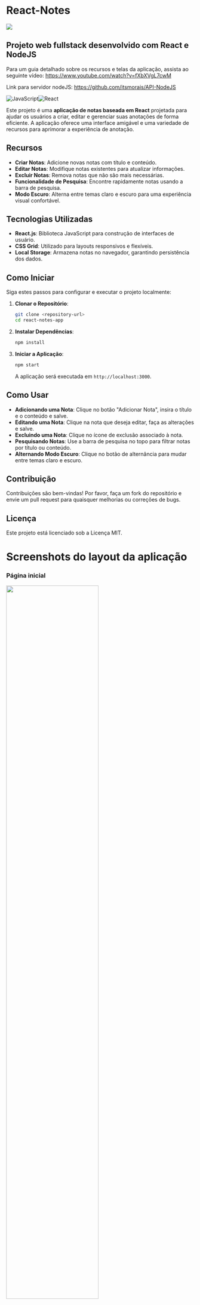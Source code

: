 ﻿# React-Notes
<a href="" target="_blank"><img src="https://img.shields.io/badge/status-concluído%20-green"></a>
## Projeto web fullstack desenvolvido com React e NodeJS

Para um guia detalhado sobre os recursos e telas da aplicação, assista ao seguinte vídeo:
https://www.youtube.com/watch?v=fXbXVgL7cwM

Link para servidor nodeJS: https://github.com/itsmorais/API-NodeJS

![JavaScript](https://img.shields.io/badge/javascript-%23323330.svg?style=for-the-badge&logo=javascript&logoColor=%23F7DF1E)![React](https://img.shields.io/badge/react-%2320232a.svg?style=for-the-badge&logo=react&logoColor=%2361DAFB)

Este projeto é uma **aplicação de notas baseada em React** projetada para ajudar os usuários a criar, editar e gerenciar suas anotações de forma eficiente. A aplicação oferece uma interface amigável e uma variedade de recursos para aprimorar a experiência de anotação.

## Recursos

- **Criar Notas**: Adicione novas notas com título e conteúdo.
- **Editar Notas**: Modifique notas existentes para atualizar informações.
- **Excluir Notas**: Remova notas que não são mais necessárias.
- **Funcionalidade de Pesquisa**: Encontre rapidamente notas usando a barra de pesquisa.
- **Modo Escuro**: Alterna entre temas claro e escuro para uma experiência visual confortável.

## Tecnologias Utilizadas

- **React.js**: Biblioteca JavaScript para construção de interfaces de usuário.
- **CSS Grid**: Utilizado para layouts responsivos e flexíveis.
- **Local Storage**: Armazena notas no navegador, garantindo persistência dos dados.

## Como Iniciar

Siga estes passos para configurar e executar o projeto localmente:

1. **Clonar o Repositório**:
   ```bash
   git clone <repository-url>
   cd react-notes-app
   ```
2. **Instalar Dependências**:
   ```bash
   npm install
   ```
3. **Iniciar a Aplicação**:
   ```bash
   npm start
   ```
   A aplicação será executada em `http://localhost:3000`.

## Como Usar

- **Adicionando uma Nota**: Clique no botão "Adicionar Nota", insira o título e o conteúdo e salve.
- **Editando uma Nota**: Clique na nota que deseja editar, faça as alterações e salve.
- **Excluindo uma Nota**: Clique no ícone de exclusão associado à nota.
- **Pesquisando Notas**: Use a barra de pesquisa no topo para filtrar notas por título ou conteúdo.
- **Alternando Modo Escuro**: Clique no botão de alternância para mudar entre temas claro e escuro.

## Contribuição

Contribuições são bem-vindas! Por favor, faça um fork do repositório e envie um pull request para quaisquer melhorias ou correções de bugs.

## Licença

Este projeto está licenciado sob a Licença MIT.


# Screenshots do layout da aplicação

### Página inicial
<img align="center" width="70%" src="https://github.com/user-attachments/assets/da621e78-6a85-4f1d-b02a-b460048377e2">

### Criar uma nova nota
<img align="center" width="70%" src="https://github.com/user-attachments/assets/479b1474-f878-4e67-ac4a-36f51060a0c0">


### Ver ou editar nota
<img align="center" width="70%" src="https://github.com/user-attachments/assets/2a135bf2-baf5-4fa5-9322-69388b950fd4">

### Edição de perfil do usuário
<img align="center" width="70%" src="https://github.com/user-attachments/assets/619e5514-56cd-4037-ba46-7ecebaac9dba">


